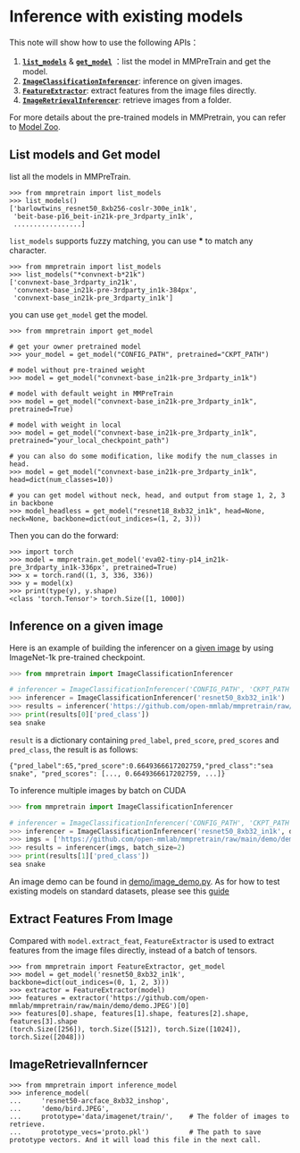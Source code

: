 # Inference with existing models

This note will show how to use the following APIs：

1. [**`list_models`**](mmpretrain.apis.list_models) & [**`get_model`**](mmpretrain.apis.get_model) ：list the model in MMPreTrain and get the model.
2. [**`ImageClassificationInferencer`**](mmpretrain.apis.ImageClassificationInferencer): inference on given images.
3. [**`FeatureExtractor`**](mmpretrain.apis.FeatureExtractor): extract features from the image files directly.
4. [**`ImageRetrievalInferencer`**](mmpretrain.apis.ImageRetrievalInferencer): retrieve images from a folder.

For more details about the pre-trained models in MMPretrain, you can refer to [Model Zoo](../modelzoo_statistics.md).

## List models and Get model

list all the models in MMPreTrain.

```
>>> from mmpretrain import list_models
>>> list_models()
['barlowtwins_resnet50_8xb256-coslr-300e_in1k',
 'beit-base-p16_beit-in21k-pre_3rdparty_in1k',
 .................]
```

`list_models` supports fuzzy matching, you can use **\*** to match any character.

```
>>> from mmpretrain import list_models
>>> list_models("*convnext-b*21k")
['convnext-base_3rdparty_in21k',
 'convnext-base_in21k-pre-3rdparty_in1k-384px',
 'convnext-base_in21k-pre_3rdparty_in1k']
```

you can use `get_model` get the model.

```
>>> from mmpretrain import get_model

# get your owner pretrained model
>>> your_model = get_model("CONFIG_PATH", pretrained="CKPT_PATH")

# model without pre-trained weight
>>> model = get_model("convnext-base_in21k-pre_3rdparty_in1k")

# model with default weight in MMPreTrain
>>> model = get_model("convnext-base_in21k-pre_3rdparty_in1k", pretrained=True)

# model with weight in local
>>> model = get_model("convnext-base_in21k-pre_3rdparty_in1k", pretrained="your_local_checkpoint_path")

# you can also do some modification, like modify the num_classes in head.
>>> model = get_model("convnext-base_in21k-pre_3rdparty_in1k", head=dict(num_classes=10))

# you can get model without neck, head, and output from stage 1, 2, 3 in backbone
>>> model_headless = get_model("resnet18_8xb32_in1k", head=None, neck=None, backbone=dict(out_indices=(1, 2, 3)))
```

Then you can do the forward:

```
>>> import torch
>>> model = mmpretrain.get_model('eva02-tiny-p14_in21k-pre_3rdparty_in1k-336px', pretrained=True)
>>> x = torch.rand((1, 3, 336, 336))
>>> y = model(x)
>>> print(type(y), y.shape)
<class 'torch.Tensor'> torch.Size([1, 1000])
```

## Inference on a given image

Here is an example of building the inferencer on a [given image](https://github.com/open-mmlab/mmpretrain/raw/main/demo/demo.JPEG) by using ImageNet-1k pre-trained checkpoint.

```python
>>> from mmpretrain import ImageClassificationInferencer

# inferencer = ImageClassificationInferencer('CONFIG_PATH', 'CKPT_PATH')
>>> inferencer = ImageClassificationInferencer('resnet50_8xb32_in1k')
>>> results = inferencer('https://github.com/open-mmlab/mmpretrain/raw/main/demo/demo.JPEG')
>>> print(results[0]['pred_class'])
sea snake
```

`result` is a dictionary containing `pred_label`, `pred_score`, `pred_scores` and `pred_class`, the result is as follows:

```text
{"pred_label":65,"pred_score":0.6649366617202759,"pred_class":"sea snake", "pred_scores": [..., 0.6649366617202759, ...]}
```

To inference multiple images by batch on CUDA

```python
>>> from mmpretrain import ImageClassificationInferencer

# inferencer = ImageClassificationInferencer('CONFIG_PATH', 'CKPT_PATH', device='cuda')
>>> inferencer = ImageClassificationInferencer('resnet50_8xb32_in1k', device='cuda')
>>> imgs = ['https://github.com/open-mmlab/mmpretrain/raw/main/demo/demo.JPEG'] * 5
>>> results = inferencer(imgs, batch_size=2)
>>> print(results[1]['pred_class'])
sea snake
```

An image demo can be found in [demo/image_demo.py](https://github.com/open-mmlab/mmpretrain/blob/main/demo/image_demo.py).
As for how to test existing models on standard datasets, please see this [guide](./test.md)

## Extract Features From Image

Compared with `model.extract_feat`, `FeatureExtractor` is used to extract features from the image files directly, instead of a batch of tensors.

```
>>> from mmpretrain import FeatureExtractor, get_model
>>> model = get_model('resnet50_8xb32_in1k', backbone=dict(out_indices=(0, 1, 2, 3)))
>>> extractor = FeatureExtractor(model)
>>> features = extractor('https://github.com/open-mmlab/mmpretrain/raw/main/demo/demo.JPEG')[0]
>>> features[0].shape, features[1].shape, features[2].shape, features[3].shape
(torch.Size([256]), torch.Size([512]), torch.Size([1024]), torch.Size([2048]))
```

## ImageRetrievalInferncer

```
>>> from mmpretrain import inference_model
>>> inference_model(
...     'resnet50-arcface_8xb32_inshop',
...     'demo/bird.JPEG',
...     prototype='data/imagenet/train/',    # The folder of images to retrieve.
...     prototype_vecs='proto.pkl')          # The path to save prototype vectors. And it will load this file in the next call.
```
